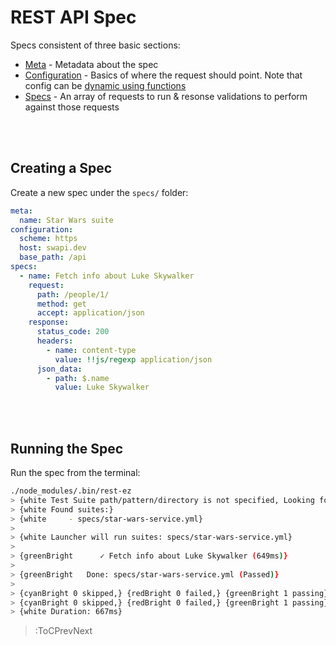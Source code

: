 # REST API Spec

Specs consistent of three basic sections:

- [Meta](/docs/basics/meta) - Metadata about the spec
- [Configuration](/docs/basics/config) - Basics of where the request should point. Note that config can be [dynamic using functions](/docs/using-js-functions/config)
- [Specs](/docs/basics/specs) - An array of requests to run & resonse validations to perform against those requests

<br><br>

## Creating a Spec

Create a new spec under the `specs/` folder:

```yaml | specs/star-wars-service.yml
meta:
  name: Star Wars suite
configuration:
  scheme: https
  host: swapi.dev
  base_path: /api
specs:
  - name: Fetch info about Luke Skywalker
    request:
      path: /people/1/
      method: get
      accept: application/json
    response:
      status_code: 200
      headers:
        - name: content-type
          value: !!js/regexp application/json
      json_data:
        - path: $.name
          value: Luke Skywalker
```

<br><br>

## Running the Spec

Run the spec from the terminal:

```bash
./node_modules/.bin/rest-ez
> {white Test Suite path/pattern/directory is not specified, Looking for suites in specs directory}
> {white Found suites:}
> {white     - specs/star-wars-service.yml}
>
> {white Launcher will run suites: specs/star-wars-service.yml}
>
> {greenBright      ✓ Fetch info about Luke Skywalker (649ms)}
>
> {greenBright   Done: specs/star-wars-service.yml (Passed)}
>
> {cyanBright 0 skipped,} {redBright 0 failed,} {greenBright 1 passing} {white (1 tests)}
> {cyanBright 0 skipped,} {redBright 0 failed,} {greenBright 1 passing} {white (1 suites)}
> {white Duration: 667ms}
```

> :ToCPrevNext

